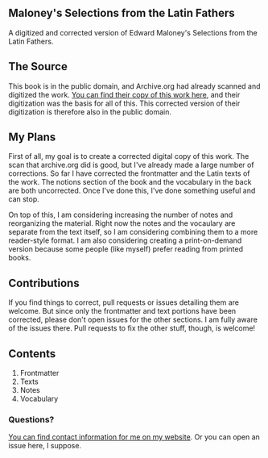 ## Maloney's Selections from the Latin Fathers

A digitized and corrected version of Edward Maloney's Selections from the Latin Fathers.

## The Source

This book is in the public domain, and Archive.org had already scanned and digitized the work. [You can find their copy of this work here](https://archive.org/details/selectionsfromla00malorich), and their digitization was the basis for all of this. This corrected version of their digitization is therefore also in the public domain.

## My Plans

First of all, my goal is to create a corrected digital copy of this work. The scan that archive.org did is good, but I've already made a large number of corrections. So far I have corrected the frontmatter and the Latin texts of the work. The notions section of the book and the vocabulary in the back are both uncorrected. Once I've done this, I've done something useful and can stop.

On top of this, I am considering increasing the number of notes and reorganizing the material. Right now the notes and the vocaulary are separate from the text itself, so I am considering combining them to a more reader-style format. I am also considering creating a print-on-demand version because some people (like myself) prefer reading from printed books.

## Contributions

If you find things to correct, pull requests or issues detailing them are welcome. But since only the frontmatter and text portions have been corrected, please don't open issues for the other sections. I am fully aware of the issues there. Pull requests to fix the other stuff, though, is welcome!

## Contents

1. Frontmatter
2. Texts
3. Notes
4. Vocabulary

### Questions?

[You can find contact information for me on my website](http://ericsowell.com/contact). Or you can open an issue here, I suppose.

